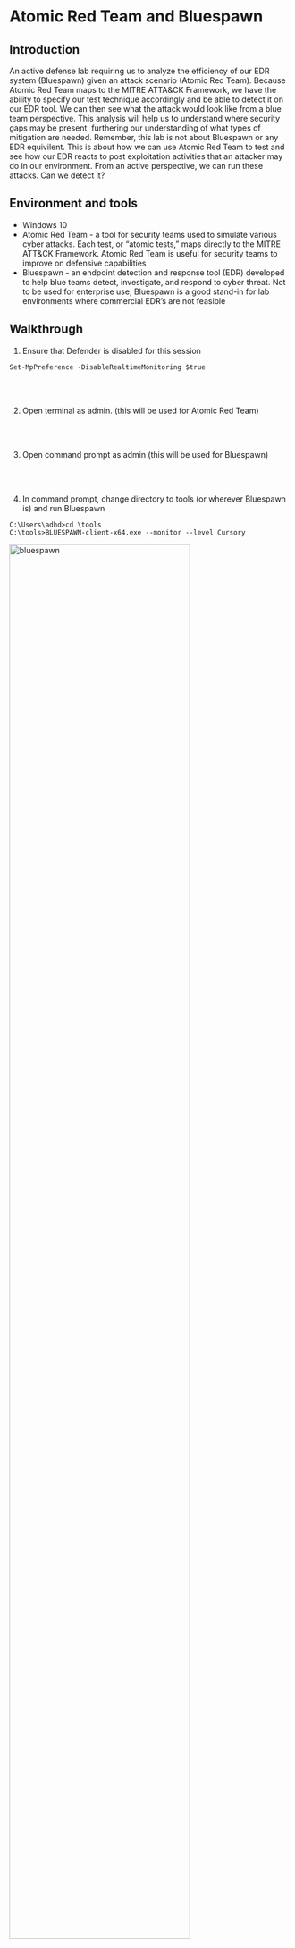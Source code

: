 # Atomic Red Team and Bluespawn

## Introduction
An active defense lab requiring us to analyze the efficiency of our EDR system (Bluespawn) given an attack scenario (Atomic Red Team). Because Atomic Red Team maps to the MITRE ATTA&CK Framework, we have the ability to specify our test technique accordingly and be able to detect it on our EDR tool. We can then see what the attack would look like from a blue team perspective. This analysis will help us to understand where security gaps may be present, furthering our understanding of what types of mitigation are needed. Remember, this lab is not about Bluespawn or any EDR equivilent. This is about how we can use Atomic Red Team to test and see how our EDR reacts to post exploitation activities that an attacker may do in our environment. From an active perspective, we can run these attacks. Can we detect it?

## Environment and tools
- Windows 10
- Atomic Red Team - a tool for security teams used to simulate various cyber attacks. Each test, or “atomic tests,” maps directly to the MITRE ATT&CK Framework. Atomic Red Team is useful for security teams to improve on defensive capabilities
- Bluespawn - an endpoint detection and response tool (EDR) developed to help blue teams detect, investigate, and respond to cyber threat. Not to be used for enterprise use, Bluespawn is a good stand-in for lab environments where commercial EDR’s are not feasible

## Walkthrough
1. Ensure that Defender is disabled for this session
```
Set-MpPreference -DisableRealtimeMonitoring $true
```
<br>
<br>

2. Open terminal as admin. (this will be used for Atomic Red Team)
<br>
<br>

3. Open command prompt as admin (this will be used for Bluespawn)
<br>
<br>

4. In command prompt, change directory to tools (or wherever Bluespawn is) and run Bluespawn
```
C:\Users\adhd>cd \tools
C:\tools>BLUESPAWN-client-x64.exe --monitor --level Cursory
```
<img src="https://github.com/trixiahorner/Bluespawn/blob/main/images/B1.png?raw=true" height="80%" width="80%" alt="bluespawn"/>
<br>
<br>

5. Now we will use Atomic Red Team to test Bluespawn and see if it picks up on anything. In the powershell window, navigate to the atomic red team directory and install the proper yaml modes
```
C:\Users\adhd> cd C:\AtomicRedTeam\invoke-atomicredteam\
C:\Users\adhd> Install-Module -Name powershell-yaml
C:\AtomicRedTeam\invoke-atomicredteam> Import-Module .\Invoke-AtomicRedTeam.psm1
```
<br>
<br>

6. Invoke atomic tests
```
C:\AtomicRedTeam\invoke-atomicredteam> Invoke-AtomicTest All
```
You can also be technique specific. This will make it faster. Remember, these techniques map to MITRE ATT&CK.
```
C:\AtomicRedTeam\invoke-atomicredteam> Invoke-AtomicTest T1004
```
<img src="https://github.com/trixiahorner/Bluespawn/blob/main/images/B2.png?raw=true" height="80%" width="80%" alt="atomictest"/>
<br>
<br>

7. Switch to command terminal and you should see Bluespawn alerts
<img src="https://github.com/trixiahorner/Bluespawn/blob/main/images/B3.png?raw=true" height="80%" width="80%" alt="atomictest"/>
Bluespawan easily detected T1004. I tried running a few other tests: T1013 and T1015, and it was not detected. From an active blue team perspective,
this is a gap in our security support structure.
<br>
<br>

9. In powershell, we need to return the environment to its original state after the attack. We do this with the *-cleanup* command
```
C:\AtomicRedTeam\invoke-atomicredteam> Invoke-AtomicTest All -Cleanup
```
<img src="https://github.com/trixiahorner/Bluespawn/blob/main/images/B4.png?raw=true" height="80%" width="80%" alt="cleanup"/>

## Conclusion
Using Atomic Red Team to simulate various attack scenarios, we were able to observe Bluespawn's efficiency in detecting, investigating, and responding to threats. This lab demonstrated the importance of active defense mechanisms and identifying potential security gaps to enhance cybersecurity posture.
